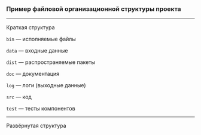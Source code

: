 ### Пример файловой организационной структуры проекта

---

Краткая структура

<!--  project				-->
<!-- ├───.git				-->
<!-- ├───.idea				-->
<!-- ├───bin				-->
<!-- ├───data				-->
<!-- │   ├───production		-->
<!-- │   └───test			-->
<!-- ├───dist				-->
<!-- ├───doc				-->
<!-- ├───log				-->
<!-- ├───src				-->
<!-- │   ├───package1		-->
<!-- │   └───package2		-->
<!-- ├───test				-->
<!-- │   ├───package1		-->
<!-- │   └───package2		-->
<!-- └───venv				-->
<!--     ├───Lib			-->
<!--     └───Scripts		-->

`bin` — исполняемые файлы

`data` — входные данные 

`dist` — распространяемые пакеты

`doc` — документация

`log` — логи (выходные данные)

`src` — код

`test` — тесты компонентов

---

Развёрнутая структура

<!-- project				        -->
<!-- │   .gitignore				    -->
<!-- │   pyproject.toml				-->
<!-- │   README.md				    -->
<!-- │				                -->
<!-- ├───.git				        -->
<!-- │       HEAD				    -->
<!-- │       index				    -->
<!-- │       ...				    -->
<!-- │				                -->
<!-- ├───.idea				        -->
<!-- │       project.iml			-->
<!-- │       vcs.xml				-->
<!-- │       workspace.xml			-->
<!-- │       ...				    -->
<!-- │				                -->
<!-- ├───bin				        -->
<!-- │				                -->
<!-- ├───data				        -->
<!-- │   │   conf.json				-->
<!-- │   │				            -->
<!-- │   ├───production				-->
<!-- │   │				            -->
<!-- │   └───test				    -->
<!-- │				                -->
<!-- ├───doc				        -->
<!-- │				                -->
<!-- ├───log				        -->
<!-- │				                -->
<!-- ├───src				        -->
<!-- │   │   main.py				-->
<!-- │   │   __init__.py			-->
<!-- │   │				            -->
<!-- │   ├───package1				-->
<!-- │   │       module1.py			-->
<!-- │   │       module2.py			-->
<!-- │   │       __init__.py		-->
<!-- │   │				            -->
<!-- │   └───package2				-->
<!-- │           module3.py			-->
<!-- │           module4.py			-->
<!-- │           __init__.py		-->
<!-- │				                -->
<!-- ├───test				        -->
<!-- │   │   test_integration.py    -->
<!-- │   │   __init__.py			-->
<!-- │   │				            -->
<!-- │   ├───package1				-->
<!-- │   │       test_module1.py	-->
<!-- │   │       test_module2.py	-->
<!-- │   │       __init__.py		-->
<!-- │   │				            -->
<!-- │   └───package2				-->
<!-- │           test_module3.py	-->
<!-- │           test_module4.py	-->
<!-- │           __init__.py		-->
<!-- │				                -->
<!-- └───venv				        -->
<!--     │   pyvenv.cfg				-->
<!--     │   ...				    -->
<!--     │				            -->
<!--     ├───Lib				    -->
<!--     │       ...				-->
<!--     │				            -->
<!--     └───Scripts				-->
<!--             ...				-->

